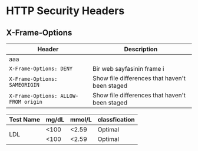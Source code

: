 # HTTP Security Headers
## X-Frame-Options
| Header | Description |
| --- | --- |
| aaa ||
| `X-Frame-Options: DENY` | Bir web sayfasinin frame i |
| `X-Frame-Options: SAMEORIGIN` | Show file differences that haven't been staged |
| `X-Frame-Options: ALLOW-FROM origin` | Show file differences that haven't been staged |


<table>
    <thead>
        <tr>
            <th>Test Name</th>
            <th>mg/dL</th>
            <th>mmol/L</th>
            <th>classfication</th>
        </tr>
    </thead>
    <tbody>
        <tr>
            <td rowspan=2>LDL</td>
            <td>&lt;100</td>
            <td>&lt;2.59</td>
            <td>Optimal</td>
        </tr>
        <tr>
            <td>&lt;100</td>
            <td>&lt;2.59</td>
            <td>Optimal</td>
        </tr>
            </tbody>
</table>
